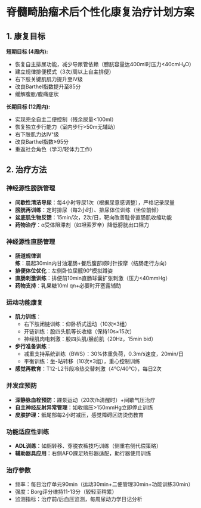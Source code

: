 # 脊髓畸胎瘤术后个性化康复治疗计划方案

## 1. 康复目标
**短期目标 (4周内):**
- 恢复自主排尿功能，减少导尿管依赖（膀胱容量达400ml时压力<40cmH₂O）
- 建立规律排便模式（3次/周以上自主排便）
- 右下肢关键肌肌力提升至IV级
- 改良Barthel指数提升至85分
- 缓解腹胀/腹痛症状

**长期目标 (12周内):**
- 实现完全自主二便控制（残余尿量<100ml）
- 恢复独立步行能力（室内步行>50m无辅助）
- 右下肢肌力达IV⁺级
- 改良Barthel指数≥95分
- 重返社会角色（学习/轻体力工作）

## 2. 治疗方法
### 神经源性膀胱管理
- **间歇性清洁导尿**：每4小时导尿1次（根据尿意感调整），严格记录尿量
- **膀胱再训练**：定时排尿（每2小时）、排尿体位训练（坐位前倾）
- **盆底肌生物反馈**：15min/次，2次/日，靶向改善耻骨直肠肌收缩功能
- **药物治疗**：α受体阻滞剂（如坦索罗辛）降低膀胱出口阻力

### 神经源性直肠管理
- **肠道规律训练**：晨起30min内甘油灌肠+餐后腹部顺时针按摩（结肠走行方向）
- **排便体位优化**：左侧卧位屈髋90°模拟蹲姿
- **直肠刺激训练**：排便前10min直肠球囊扩张刺激（压力<40mmHg）
- **药物支持**：乳果糖10ml qn+必要时开塞露辅助

### 运动功能康复
- **肌力训练**：
  - 右下肢闭链训练：仰卧桥式运动（10次×3组）
  - 开链训练：股四头肌等长收缩（保持10s×15次）
  - 神经肌肉电刺激：股四头肌/胫前肌（20Hz，15min bid）
- **步行准备训练**：
  - 减重支持系统训练（BWS）：30%体重负荷，0.3m/s速度，20min/日
  - 平衡训练：坐-站转移（10次×3组），重心控制训练
- **感觉再教育**：T12-L2节段冷热交替刺激（4℃/40℃），每日2次

### 并发症预防
- **深静脉血栓预防**：踝泵运动（20次/h清醒时）+间歇气压治疗
- **自主神经反射异常管理**：如收缩压>150mmHg立即停止训练
- **皮肤护理**：骶尾部每2小时减压，感觉障碍区防烫伤教育

### 功能适应性训练
- **ADL训练**：如厕转移、穿脱衣裤技巧训练（侧重右侧代偿策略）
- **辅助器具应用**：右侧AFO踝足矫形器适配，助行器使用训练

### 治疗参数
- 频率：每日治疗单元90min（运动30min+二便管理30min+功能训练30min）
- 强度：Borg评分维持11-13分（较轻至稍累）
- 监测指标：治疗前/后血压监测，每周尿动力学日记分析
